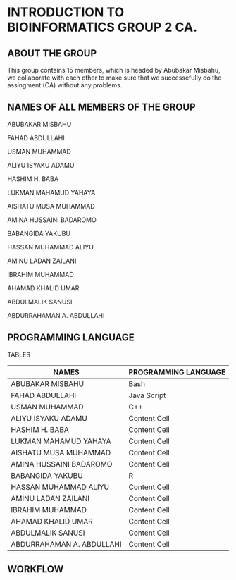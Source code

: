 # INTRODUCTION TO BIOINFORMATICS GROUP 2 CA.

## ABOUT THE GROUP
This group contains 15 members, which is headed by Abubakar Misbahu, we collaborate with each other to make sure that we successefully do the assingment (CA) without any problems.

## NAMES OF ALL MEMBERS OF THE GROUP


ABUBAKAR MISBAHU  

FAHAD ABDULLAHI

USMAN MUHAMMAD  

ALIYU ISYAKU ADAMU  

HASHIM H. BABA 

LUKMAN MAHAMUD YAHAYA

AISHATU MUSA MUHAMMAD 

AMINA HUSSAINI BADAROMO  

BABANGIDA YAKUBU 

HASSAN MUHAMMAD ALIYU 

AMINU LADAN ZAILANI 

IBRAHIM MUHAMMAD 

AHAMAD KHALID UMAR 

ABDULMALIK SANUSI

ABDURRAHAMAN A. ABDULLAHI
 
## PROGRAMMING LANGUAGE
 
TABLES
 
| NAMES  | PROGRAMMING LANGUAGE |
| ------------- | ------------- |
|  ABUBAKAR MISBAHU  | Bash  |
|FAHAD ABDULLAHI  | Java Script  | 
| USMAN MUHAMMAD    | C++  |
| ALIYU ISYAKU ADAMU  | Content Cell  |  
| HASHIM H. BABA   | Content Cell  |
|LUKMAN MAHAMUD YAHAYA | Content Cell  |  
|AISHATU MUSA MUHAMMAD   | Content Cell  |
|AMINA HUSSAINI BADAROMO   | Content Cell  | 
| BABANGIDA YAKUBU   | R  |
| HASSAN MUHAMMAD ALIYU  | Content Cell  |  
|AMINU LADAN ZAILANI   | Content Cell  |
| IBRAHIM MUHAMMAD   | Content Cell  | 
|AHAMAD KHALID UMAR  | Content Cell  |  
| ABDULMALIK SANUSI  | Content Cell  |
| ABDURRAHAMAN A. ABDULLAHI  | Content Cell  |

## WORKFLOW
 
 
 
 
 

